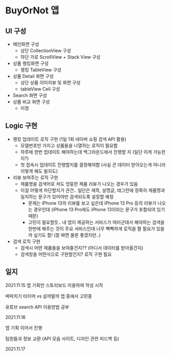 # BuyOrNot 앱

## UI 구성

- 메인화면 구성
  - 상단 CollectionView 구성
  - 하단 가로 ScrollView + Stack View 구성
- 상품 랭킹화면 구성
  - 랭킹 TableView 구성
- 상품 Detail 화면 구성
  - 상단 상품 이미지뷰 및 화면 구성 
  - tableView Cell 구성
- Search 화면 구성
- 상품 비교 화면 구성
  - 미정



## Logic 구현

- 랭킹 업데이트 로직 구현 (1일 1회 네이버 쇼핑 검색 API 활용)
  - 모델번호만 가지고 상품들을 나열하는 로직이 필요함
  - 하루에 한번 업데이트 해야하는데 백그라운드에서 진행할 지 (일단 이게 가능한지?)
  - 첫 접속시 업데이트 진행할지를 결정해야함 (사실 큰 데이터 받아오는게 아니라 이렇게 해도 될지도)
- 리뷰 보여주는 로직 구현
  - 제품명을 검색어로 쳐도 엉뚱한 제품 리뷰가 나오는 경우가 있음
  - 이걸 어떻게 차단할지가 관건.. 일단은 제목, 설명글, 태그란에 정확히 제품명과 일치하는 문구가 있어야만 검색되도록 설정할 예정
    - 문제는 iPhone 13의 리뷰를 보고 싶은데 iPhone 13 Pro 등의 리뷰가 나오는 경우인데 (iPhone 13 Pro에도 iPhone 13이라는 문구가 포함되어 있기 때문)
    - 고민이 필요할듯.. 내 앱이 제공하는 서비스가 여러군데서 해야하는 검색을 한번에 해주는 것이 주요 서비스인데 너무 빡빡하게 로직을 짤 필요가 있을까 싶기도 함! (잘 짜면 물론 좋겠지만..)
- 검색 로직 구현
  - 검색시 어떤 제품들을 보여줄건지?? (어디서 데이터를 받아올건지)
  - 검색창을 어떤식으로 구현할건지? 로직 구현 필요





## 일지

2021.11.15
앱 기획안 스토리보드 이용하여 작성 시작

벼락치기 타이머 vs 살까말까 앱 중에서 고민중

유튜브 search API 이용방법 공부 



2021.11.16

앱 기획 이어서 진행

팀원들과 정보 교환 (API 모음 사이트, 디자인 관련 피드백 등)



2021.11.17
